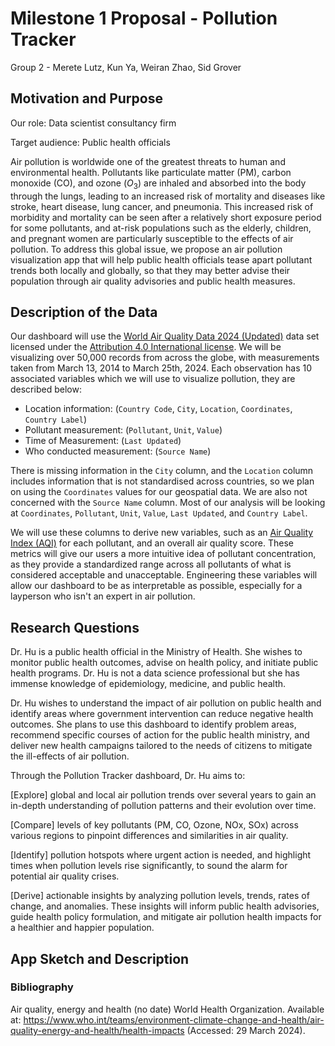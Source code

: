 # Milestone 1 Proposal - Pollution Tracker
Group 2 - Merete Lutz, Kun Ya, Weiran Zhao, Sid Grover

## Motivation and Purpose

Our role: Data scientist consultancy firm

Target audience: Public health officials

Air pollution is worldwide one of the greatest threats to human and environmental health. Pollutants like particulate matter (PM), carbon monoxide (CO), and ozone ($O_3$) are inhaled and absorbed into the body through the lungs, leading to an increased risk of mortality and diseases like stroke, heart disease, lung cancer, and pneumonia. This increased risk of morbidity and mortality can be seen after a relatively short exposure period for some pollutants, and at-risk populations such as the elderly, children, and pregnant women are particularly susceptible to the effects of air pollution. To address this global issue, we propose an air pollution visualization app that will help public health officials tease apart pollutant trends both locally and globally, so that they may better advise their population through air quality advisories and public health measures.

## Description of the Data

Our dashboard will use the [World Air Quality Data 2024 (Updated)](https://www.kaggle.com/datasets/kanchana1990/world-air-quality-data-2024-updated) data set licensed under the [Attribution 4.0 International license](https://creativecommons.org/licenses/by/4.0/). We will be visualizing over 50,000 records from across the globe, with measurements taken from March 13, 2014 to March 25th, 2024. Each observation has 10 associated variables which we will use to visualize pollution, they are described below:

- Location information: (`Country Code`, `City`, `Location`, `Coordinates`, `Country Label`)
- Pollutant measurement: (`Pollutant`, `Unit`, `Value`)
- Time of Measurement: (`Last Updated`)
- Who conducted measurement: (`Source Name`)

There is missing information in the `City` column, and the `Location` column includes information that is not standardised across countries, so we plan on using the `Coordinates` values for our geospatial data. We are also not concerned with the `Source Name` column. Most of our analysis will be looking at `Coordinates`, `Pollutant`, `Unit`, `Value`, `Last Updated`, and `Country Label`.

We will use these columns to derive new variables, such as an [Air Quality Index (AQI)](https://www.airnow.gov/aqi/aqi-basics/) for each pollutant, and an overall air quality score. These metrics will give our users a more intuitive idea of pollutant concentration, as they provide a standardized range across all pollutants of what is considered acceptable and unacceptable. Engineering these variables will allow our dashboard to be as interpretable as possible, especially for a layperson who isn't an expert in air pollution.

## Research Questions

Dr. Hu is a public health official in the Ministry of Health. She wishes to monitor public health outcomes, advise on health policy, and initiate public health programs. Dr. Hu is not a data science professional but she has immense knowledge of epidemiology, medicine, and public health. 

Dr. Hu wishes to understand the impact of air pollution on public health and identify areas where government intervention can reduce negative health outcomes. She plans to use this dashboard to identify problem areas, recommend specific courses of action for the public health ministry, and deliver new health campaigns tailored to the needs of citizens to mitigate the ill-effects of air pollution. 

Through the Pollution Tracker dashboard, Dr. Hu aims to:

[Explore] global and local air pollution trends over several years to gain an in-depth understanding of pollution patterns and their evolution over time.

[Compare] levels of key pollutants (PM, CO, Ozone, NOx, SOx) across various regions to pinpoint differences and similarities in air quality.

[Identify] pollution hotspots where urgent action is needed, and highlight times when pollution levels rise significantly, to sound the alarm for potential air quality crises.

[Derive] actionable insights by analyzing pollution levels, trends, rates of change, and anomalies. These insights will inform public health advisories, guide health policy formulation, and mitigate air pollution health impacts for a healthier and happier population.

## App Sketch and Description


### Bibliography
Air quality, energy and health (no date) World Health Organization. Available at: https://www.who.int/teams/environment-climate-change-and-health/air-quality-energy-and-health/health-impacts (Accessed: 29 March 2024).
